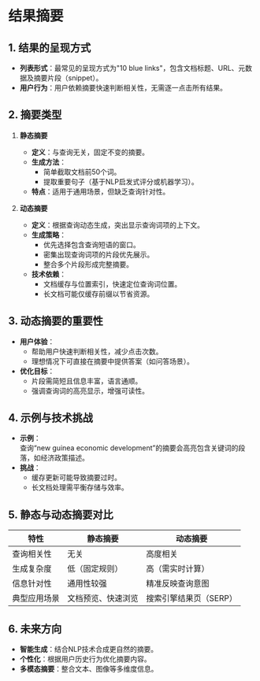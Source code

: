 # 结果摘要

## 1. 结果的呈现方式
- **列表形式**：最常见的呈现方式为"10 blue links"，包含文档标题、URL、元数据及摘要片段（snippet）。
- **用户行为**：用户依赖摘要快速判断相关性，无需逐一点击所有结果。

## 2. 摘要类型
1. **静态摘要**  
   - **定义**：与查询无关，固定不变的摘要。  
   - **生成方法**：  
     - 简单截取文档前50个词。  
     - 提取重要句子（基于NLP启发式评分或机器学习）。  
   - **特点**：适用于通用场景，但缺乏查询针对性。

2. **动态摘要**  
   - **定义**：根据查询动态生成，突出显示查询词项的上下文。  
   - **生成策略**：  
     - 优先选择包含查询短语的窗口。  
     - 密集出现查询词项的片段优先展示。  
     - 整合多个片段形成完整摘要。  
   - **技术依赖**：  
     - 文档缓存与位置索引，快速定位查询词位置。  
     - 长文档可能仅缓存前缀以节省资源。

## 3. 动态摘要的重要性
- **用户体验**：  
  - 帮助用户快速判断相关性，减少点击次数。  
  - 理想情况下可直接在摘要中提供答案（如问答场景）。  
- **优化目标**：  
  - 片段需简短且信息丰富，语言通顺。  
  - 强调查询词的高亮显示，增强可读性。

## 4. 示例与技术挑战
- **示例**：  
  查询“new guinea economic development”的摘要会高亮包含关键词的段落，如经济政策描述。  
- **挑战**：  
  - 缓存更新可能导致摘要过时。  
  - 长文档处理需平衡存储与效率。  

## 5. 静态与动态摘要对比
| **特性**       | 静态摘要                    | 动态摘要                    |
|----------------|---------------------------|---------------------------|
| 查询相关性      | 无关                       | 高度相关                   |
| 生成复杂度      | 低（固定规则）              | 高（需实时计算）            |
| 信息针对性      | 通用性较强                  | 精准反映查询意图            |
| 典型应用场景    | 文档预览、快速浏览           | 搜索引擎结果页（SERP）       |

## 6. 未来方向
- **智能生成**：结合NLP技术合成更自然的摘要。  
- **个性化**：根据用户历史行为优化摘要内容。  
- **多模态摘要**：整合文本、图像等多维度信息。  

